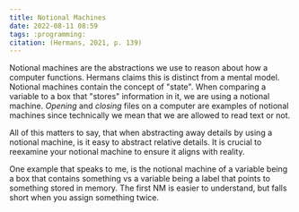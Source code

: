 ```yaml
---
title: Notional Machines
date: 2022-08-11 08:59
tags: :programming:
citation: (Hermans, 2021, p. 139)
---
```


Notional machines are the abstractions we use to reason about how a computer functions. Hermans claims this is distinct from a mental model. Notional machines contain the concept of "state". When comparing a variable to a box that "stores" information in it, we are using a notional machine. _Opening_ and _closing_ files on a computer are examples of notional machines since technically we mean that we are allowed to read text or not.

All of this matters to say, that when abstracting away details by using a notional machine, is it easy to abstract relative details. It is crucial to reexamine your notional machine to ensure it aligns with reality. 

One example that speaks to me, is the notional machine of a variable being a box that contains something vs a variable being a label that points to something stored in memory. The first NM is easier to understand, but falls short when you assign something twice.

